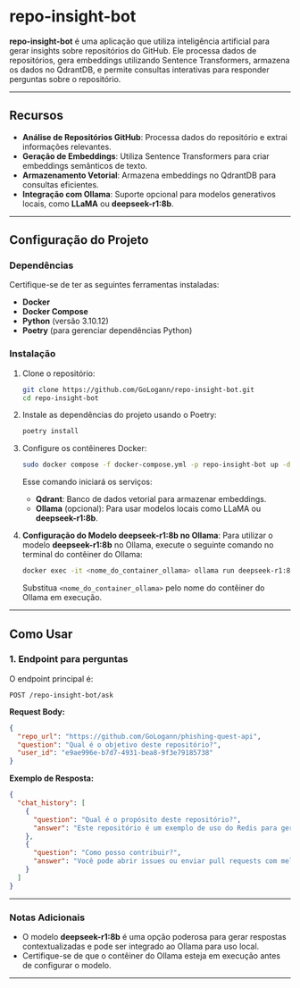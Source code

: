 # repo-insight-bot

**repo-insight-bot** é uma aplicação que utiliza inteligência artificial para gerar insights sobre repositórios do GitHub. Ele processa dados de repositórios, gera embeddings utilizando Sentence Transformers, armazena os dados no QdrantDB, e permite consultas interativas para responder perguntas sobre o repositório.

---

## **Recursos**

- **Análise de Repositórios GitHub**: Processa dados do repositório e extrai informações relevantes.
- **Geração de Embeddings**: Utiliza Sentence Transformers para criar embeddings semânticos de texto.
- **Armazenamento Vetorial**: Armazena embeddings no QdrantDB para consultas eficientes.
- **Integração com Ollama**: Suporte opcional para modelos generativos locais, como **LLaMA** ou **deepseek-r1:8b**.

---

## **Configuração do Projeto**

### **Dependências**

Certifique-se de ter as seguintes ferramentas instaladas:

- **Docker**
- **Docker Compose**
- **Python** (versão 3.10.12)
- **Poetry** (para gerenciar dependências Python)

### **Instalação**

1. Clone o repositório:
   ```bash
   git clone https://github.com/GoLogann/repo-insight-bot.git
   cd repo-insight-bot
   ```

2. Instale as dependências do projeto usando o Poetry:
   ```bash
   poetry install
   ```

3. Configure os contêineres Docker:
   ```bash
   sudo docker compose -f docker-compose.yml -p repo-insight-bot up -d
   ```

   Esse comando iniciará os serviços:
   - **Qdrant**: Banco de dados vetorial para armazenar embeddings.
   - **Ollama** (opcional): Para usar modelos locais como LLaMA ou **deepseek-r1:8b**.

4. **Configuração do Modelo deepseek-r1:8b no Ollama**:
   Para utilizar o modelo **deepseek-r1:8b** no Ollama, execute o seguinte comando no terminal do contêiner do Ollama:
   ```bash
   docker exec -it <nome_do_container_ollama> ollama run deepseek-r1:8b
   ```
   Substitua `<nome_do_container_ollama>` pelo nome do contêiner do Ollama em execução.

---

## **Como Usar**

### **1. Endpoint para perguntas**

O endpoint principal é:

```http
POST /repo-insight-bot/ask
```

**Request Body:**

```json
{
  "repo_url": "https://github.com/GoLogann/phishing-quest-api",
  "question": "Qual é o objetivo deste repositório?", 
  "user_id": "e9ae996e-b7d7-4931-bea8-9f3e79185738"
}
```

**Exemplo de Resposta:**

```json
{
  "chat_history": [
    {
      "question": "Qual é o propósito deste repositório?",
      "answer": "Este repositório é um exemplo de uso do Redis para gerenciamento de sessões."
    },
    {
      "question": "Como posso contribuir?",
      "answer": "Você pode abrir issues ou enviar pull requests com melhorias."
    }
  ]
}
```

---

### **Notas Adicionais**

- O modelo **deepseek-r1:8b** é uma opção poderosa para gerar respostas contextualizadas e pode ser integrado ao Ollama para uso local.
- Certifique-se de que o contêiner do Ollama esteja em execução antes de configurar o modelo.

---
